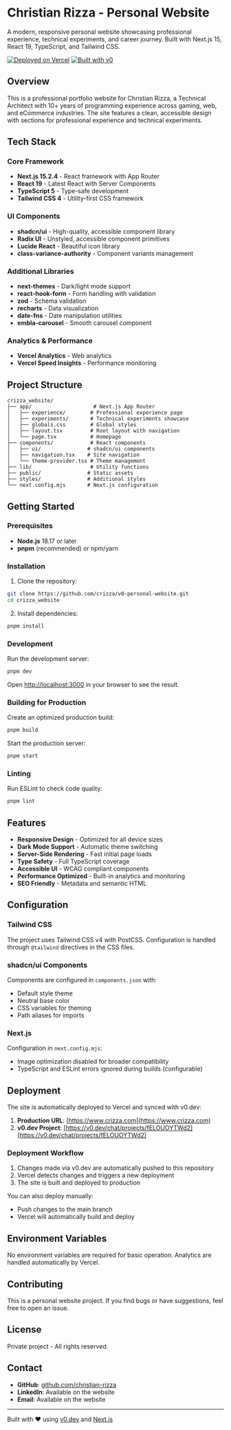 # Christian Rizza - Personal Website

A modern, responsive personal website showcasing professional experience, technical experiments, and career journey. Built with Next.js 15, React 19, TypeScript, and Tailwind CSS.

[![Deployed on Vercel](https://img.shields.io/badge/Deployed%20on-Vercel-black?style=for-the-badge&logo=vercel)](https://vercel.com/crizza/v0-personal-website)
[![Built with v0](https://img.shields.io/badge/Built%20with-v0.dev-black?style=for-the-badge)](https://v0.dev/chat/projects/fELOUOYTWd2)

## Overview

This is a professional portfolio website for Christian Rizza, a Technical Architect with 10+ years of programming experience across gaming, web, and eCommerce industries. The site features a clean, accessible design with sections for professional experience and technical experiments.

## Tech Stack

### Core Framework
- **Next.js 15.2.4** - React framework with App Router
- **React 19** - Latest React with Server Components
- **TypeScript 5** - Type-safe development
- **Tailwind CSS 4** - Utility-first CSS framework

### UI Components
- **shadcn/ui** - High-quality, accessible component library
- **Radix UI** - Unstyled, accessible component primitives
- **Lucide React** - Beautiful icon library
- **class-variance-authority** - Component variants management

### Additional Libraries
- **next-themes** - Dark/light mode support
- **react-hook-form** - Form handling with validation
- **zod** - Schema validation
- **recharts** - Data visualization
- **date-fns** - Date manipulation utilities
- **embla-carousel** - Smooth carousel component

### Analytics & Performance
- **Vercel Analytics** - Web analytics
- **Vercel Speed Insights** - Performance monitoring

## Project Structure

```
crizza_website/
├── app/                    # Next.js App Router
│   ├── experience/        # Professional experience page
│   ├── experiments/       # Technical experiments showcase
│   ├── globals.css        # Global styles
│   ├── layout.tsx         # Root layout with navigation
│   └── page.tsx           # Homepage
├── components/            # React components
│   ├── ui/               # shadcn/ui components
│   ├── navigation.tsx    # Site navigation
│   └── theme-provider.tsx # Theme management
├── lib/                   # Utility functions
├── public/               # Static assets
├── styles/               # Additional styles
└── next.config.mjs       # Next.js configuration
```

## Getting Started

### Prerequisites

- **Node.js** 18.17 or later
- **pnpm** (recommended) or npm/yarn

### Installation

1. Clone the repository:
```bash
git clone https://github.com/crizza/v0-personal-website.git
cd crizza_website
```

2. Install dependencies:
```bash
pnpm install
```

### Development

Run the development server:
```bash
pnpm dev
```

Open [http://localhost:3000](http://localhost:3000) in your browser to see the result.

### Building for Production

Create an optimized production build:
```bash
pnpm build
```

Start the production server:
```bash
pnpm start
```

### Linting

Run ESLint to check code quality:
```bash
pnpm lint
```

## Features

- **Responsive Design** - Optimized for all device sizes
- **Dark Mode Support** - Automatic theme switching
- **Server-Side Rendering** - Fast initial page loads
- **Type Safety** - Full TypeScript coverage
- **Accessible UI** - WCAG compliant components
- **Performance Optimized** - Built-in analytics and monitoring
- **SEO Friendly** - Metadata and semantic HTML

## Configuration

### Tailwind CSS

The project uses Tailwind CSS v4 with PostCSS. Configuration is handled through `@tailwind` directives in the CSS files.

### shadcn/ui Components

Components are configured in `components.json` with:
- Default style theme
- Neutral base color
- CSS variables for theming
- Path aliases for imports

### Next.js

Configuration in `next.config.mjs`:
- Image optimization disabled for broader compatibility
- TypeScript and ESLint errors ignored during builds (configurable)

## Deployment

The site is automatically deployed to Vercel and synced with v0.dev:

1. **Production URL**: [https://www.crizza.com](https://www.crizza.com)
2. **v0.dev Project**: [https://v0.dev/chat/projects/fELOUOYTWd2](https://v0.dev/chat/projects/fELOUOYTWd2)

### Deployment Workflow

1. Changes made via v0.dev are automatically pushed to this repository
2. Vercel detects changes and triggers a new deployment
3. The site is built and deployed to production

You can also deploy manually:
- Push changes to the main branch
- Vercel will automatically build and deploy

## Environment Variables

No environment variables are required for basic operation. Analytics are handled automatically by Vercel.

## Contributing

This is a personal website project. If you find bugs or have suggestions, feel free to open an issue.

## License

Private project - All rights reserved.

## Contact

- **GitHub**: [github.com/christian-rizza](https://github.com/christian-rizza)
- **LinkedIn**: Available on the website
- **Email**: Available on the website

---

Built with ❤️ using [v0.dev](https://v0.dev) and [Next.js](https://nextjs.org)
